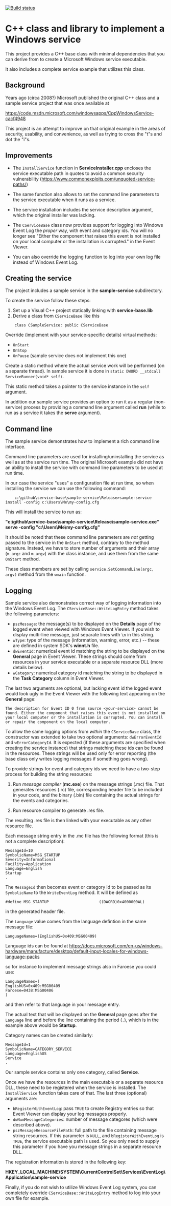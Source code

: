[![Build status](https://ci.appveyor.com/api/projects/status/k197mtn89ylpjyp7?svg=true)](https://ci.appveyor.com/project/tromgy/service-base)

# C++ class and library to implement a Windows service

This project provides a C++ base class with minimal dependencies that you can derive from to create a Microsoft Windows service executable.

It also includes a complete service example that utilizes this class.

## Background

Years ago (circa 2008?) Microsoft published the original C++ class and a sample service project that was once available at

https://code.msdn.microsoft.com/windowsapps/CppWindowsService-cacf4948

This project is an attempt to improve on that original example in the areas of security, usability, and convenience, as well as trying to cross the "t"s and dot the "i"s.

## Improvements

- The `InstallService` function in **ServiceInstaller.cpp** encloses the service executable path in quotes to avoid a common security vulnerability (https://www.commonexploits.com/unquoted-service-paths/)

- The same function also allows to set the command line parameters to the service executable when it runs as a service.

- The service installation includes the service description argument, which the original installer was lacking.

- The `CServiceBase` class now provides support for logging into Windows Event Log the _proper_ way, with event and category ids. You will no longer see "Either the component that raises this event is not installed on your local computer or the installation is corrupted." in the Event Viewer.

- You can also override the logging function to log into your own log file instead of Windows Event Log.

## Creating the service

The project includes a sample service in the **sample-service** subdirectory.

To create the service follow these steps:

1. Set up a Visual C++ project statically linking with **service-base.lib**
2. Derive a class from `CServiceBase` like this
```
    class CSampleService: public CServiceBase
```
Override (implement with your service-specific details) virtual methods:
- `OnStart`
- `OnStop`
- `OnPause` (sample service does not implement this one)

Create a static method where the actual service work will be performed (on a separate thread). In sample service it is done
in `static DWORD __stdcall  ServiceRunner(void* self)`.

This static method takes a pointer to the service instance in the `self` argument.

In addition our sample service provides an option to run it as a regular (non-service) process by providing a command line argument called **run** (while to run as a service it takes the **serve** argument).

## Command line

The sample service demonstrates how to implement a rich command line interface.

Command line parameters are used for installing/uninstalling the service as well as at the service run time. The original Microsoft example did not have an ability to install the service with command line parameters to be used at run time.

In our case the service "uses" a configuration file at run time, so when installing the service we can use the following command:
```
    c:\github\service-base\sample-service\Release>sample-service install -config c:\Users\Me\my-config.cfg
```
This will install the service to run as:

**"c:\github\service-base\sample-service\Release\sample-service.exe" serve -config "c:\Users\Me\my-config.cfg"**

It should be noted that these command line parameters are _not_ getting passed to the service in the `OnStart` method, contrary to the method signature. Instead, we have to store number of arguments and their array (`m_argc` and `m_argv`) with the class instance, and use them from the same `OnStart` method.

These class members are set by calling `service.SetCommandLine(argc, argv)` method from the `wmain` function.

## Logging

Sample service also demonstrates correct way of logging information into the Windows Event Log. The `CServiceBase::WriteLogEntry` method takes the following parameters:

- `pszMessage`: the message(s) to be displayed on the **Details** page of the logged event when viewed with Windows Event Viewer. If you wish to display multi-line message, just separate lines with `\n` in this string.
- `wType`: type of the message (information, warning, error, etc.) -- these are defined in system SDK's **winnt.h** file.
- `dwEventId`: numerical event id matching the string to be displayed on the **General** page in Event Viewer. These strings should come from resources in your service executable or a separate resource DLL (more details below).
- `wCategory`: numerical category id matching the string to be displayed in the **Task Category** column in Event Viewer.

The last two arguments are optional, but lacking event id the logged event would look ugly in the Event Viewer with the following text appearing on the **General** page:

    The description for Event ID 0 from source <your-service> cannot be found. Either the component that raises this event is not installed on your local computer or the installation is corrupted. You can install or repair the component on the local computer.

To allow the same logging options from _within_ the `CServiceBase` class, the constructor was extended to take two optional arguments: `dwErrorEventId` and `wErrorCategoryId`. It is expected (if these arguments are specified when creating the service instance) that strings matching these ids can be found in the resources. These strings will be used only for error reporting (the base class only writes logging messages if something goes wrong).

To provide strings for event and category ids we need to have a two-step process for building the string resources:

1. Run _message compiler_ (**mc.exe**) on the message strings (.mc) file. That generates resources (.rc) file, corresponding header file to be included in your code, and the binary (.bin) file containing the actual strings for the events and categories.

2. Run resource compiler to generate .res file.

The resulting .res file is then linked with your executable as any other resource file.

Each message string entry in the .mc file has the following format (this is not a complete description):

```
MessageId=10
SymbolicName=MSG_STARTUP
Severity=Informational
Facility=Application
Language=English
Startup
.
```
The `MessageId` then becomes event or category id to be passed as its `SymbolicName` to the `WriteEventLog` method. It will be defined as
```
#define MSG_STARTUP                      ((DWORD)0x4000000AL)
```
in the generated header file.

The `Language` value comes from the language defintion in the same message file:

```
LanguageNames=(EnglishUS=0x409:MSG00409)
```

Language ids can be found at https://docs.microsoft.com/en-us/windows-hardware/manufacture/desktop/default-input-locales-for-windows-language-packs

so for instance to implement message strings also in Faroese you could use:
```
LanguageNames=(
EnglishUS=0x409:MSG00409
Faroese=0438:MSG00406
)
```
and then refer to that language in your message entry.

The actual text that will be displayed on the **General** page goes after the `Language` line and before the line containing the period (`.`), which is in the example above would be **Startup**.

Category names can be created similarly:

```
MessageId=1
SymbolicName=CATEGORY_SERVICE
Language=EnglishUS
Service
.
```

Our sample service contains only one category, called **Service**.

Once we have the resources in the main executable or a separate resource DLL, these need to be registered when the service is installed. The `InstallService` function takes care of that. The last three (optional) arguments are:

- `bRegisterWithEventLog`: pass `TRUE` to create Registry entries so that Event Viewer can display your log messages properly.
- `dwNumMessageCategories`: number of message categores (which were described above).
- `pszMessageResourceFilePath`: full path to the file containing message string resources. If this parameter is `NULL`, and
`bRegisterWithEventLog` is `TRUE`, the service executable path is used. So you only need to supply this parameter if you have you message strings in a separate resource DLL.

The registration information is stored in the following key:

**HKEY_LOCAL_MACHINE\SYSTEM\CurrentControlSet\Services\EventLog\Application\sample-service**

Finally, if you do not wish to utilize Windows Event Log system, you can completely override `CServiceBase::WriteLogEntry` method to log into your own file for example.
